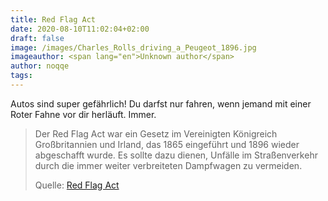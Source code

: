 ```yaml
---
title: Red Flag Act
date: 2020-08-10T11:02:04+02:00
draft: false
image: /images/Charles_Rolls_driving_a_Peugeot_1896.jpg
imageauthor: <span lang="en">Unknown author</span>
author: noqqe
tags:
---
```


Autos sind super gefährlich! Du darfst nur fahren, wenn jemand mit einer
Roter Fahne vor dir herläuft. Immer.

> Der Red Flag Act war ein Gesetz im Vereinigten Königreich Großbritannien und
> Irland, das 1865 eingeführt und 1896 wieder abgeschafft wurde. Es sollte dazu
> dienen, Unfälle im Straßenverkehr durch die immer weiter verbreiteten
> Dampfwagen zu vermeiden.
>
> Quelle: [Red Flag Act](https://de.wikipedia.org/wiki/Red_Flag_Act)

